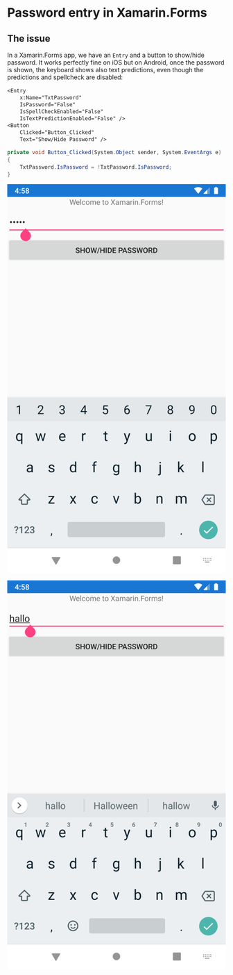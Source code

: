 # Password entry in Xamarin.Forms

## The issue

In a Xamarin.Forms app, we have an `Entry` and a button to show/hide password. It works perfectly fine on iOS but on Android, once the password is shown, the keyboard shows also text predictions, even though the predictions and spellcheck are disabled:

```xaml
<Entry
    x:Name="TxtPassword"
    IsPassword="False"
    IsSpellCheckEnabled="False"
    IsTextPredictionEnabled="False" />
<Button
    Clicked="Button_Clicked"
    Text="Show/Hide Password" />
```

```csharp
private void Button_Clicked(System.Object sender, System.EventArgs e)
{
    TxtPassword.IsPassword = !TxtPassword.IsPassword;
}
```

![pass hide](SolutionItems/pass-hide.png)

![pass show](SolutionItems/pass-view.png)
